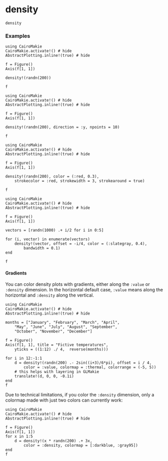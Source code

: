 # density

```@docs
density
```

### Examples

```@example
using CairoMakie
CairoMakie.activate!() # hide
AbstractPlotting.inline!(true) # hide

f = Figure()
Axis(f[1, 1])

density!(randn(200))

f
```


```@example
using CairoMakie
CairoMakie.activate!() # hide
AbstractPlotting.inline!(true) # hide

f = Figure()
Axis(f[1, 1])

density!(randn(200), direction = :y, npoints = 10)

f
```


```@example
using CairoMakie
CairoMakie.activate!() # hide
AbstractPlotting.inline!(true) # hide

f = Figure()
Axis(f[1, 1])

density!(randn(200), color = (:red, 0.3),
    strokecolor = :red, strokewidth = 3, strokearound = true)

f
```


```@example
using CairoMakie
CairoMakie.activate!() # hide
AbstractPlotting.inline!(true) # hide

f = Figure()
Axis(f[1, 1])

vectors = [randn(1000) .+ i/2 for i in 0:5]

for (i, vector) in enumerate(vectors)
    density!(vector, offset = -i/4, color = (:slategray, 0.4),
        bandwidth = 0.1)
end

f
```

#### Gradients

You can color density plots with gradients, either along the `:value` or `:density` dimension.
In the horizontal default case, `:value` means along the horizontal and `:density` along the vertical.

```@example
using CairoMakie
CairoMakie.activate!() # hide
AbstractPlotting.inline!(true) # hide

months = ["January", "February", "March", "April",
    "May", "June", "July", "August", "September",
    "October", "November", "December"]

f = Figure()
Axis(f[1, 1], title = "Fictive temperatures",
    yticks = ((1:12) ./ 4,  reverse(months)))

for i in 12:-1:1
    d = density!(randn(200) .- 2sin((i+3)/6*pi), offset = i / 4,
        color = :value, colormap = :thermal, colorrange = (-5, 5))
    # this helps with layering in GLMakie
    translate!(d, 0, 0, -0.1i)
end
f
```

Due to technical limitations, if you color the `:density` dimension, only a colormap made with just two colors can currently work:

```@example
using CairoMakie
CairoMakie.activate!() # hide
AbstractPlotting.inline!(true) # hide

f = Figure()
Axis(f[1, 1])
for x in 1:5
    d = density!(x * randn(200) .+ 3x,
        color = :density, colormap = [:darkblue, :gray95])
end
f
```
